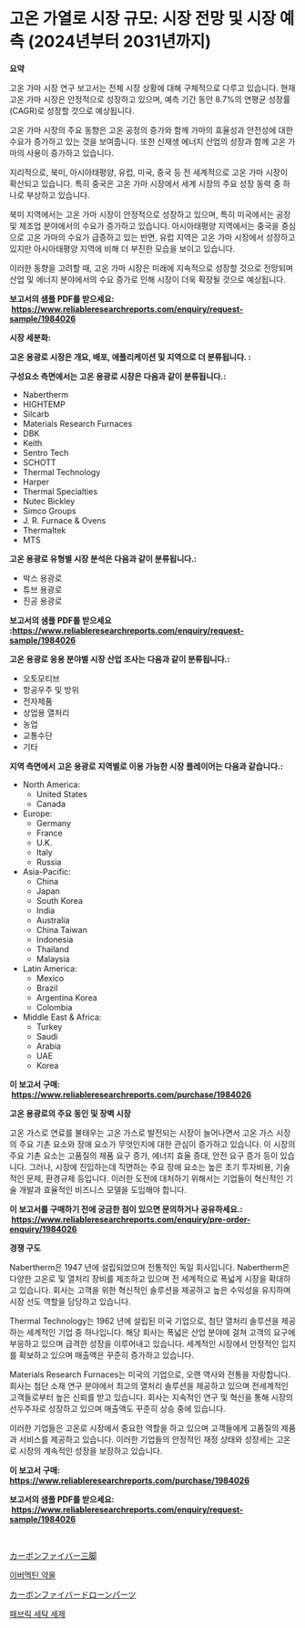 <p><h1>고온 가열로 시장 규모: 시장 전망 및 시장 예측 (2024년부터 2031년까지)</h1></p><p><strong>요약</strong></p>
<p><p>고온 가마 시장 연구 보고서는 전체 시장 상황에 대해 구체적으로 다루고 있습니다. 현재 고온 가마 시장은 안정적으로 성장하고 있으며, 예측 기간 동안 8.7%의 연평균 성장률(CAGR)로 성장할 것으로 예상됩니다. </p><p>고온 가마 시장의 주요 동향은 고온 공정의 증가와 함께 가마의 효율성과 안전성에 대한 수요가 증가하고 있는 것을 보여줍니다. 또한 신재생 에너지 산업의 성장과 함께 고온 가마의 사용이 증가하고 있습니다.</p><p>지리적으로, 북미, 아시아태평양, 유럽, 미국, 중국 등 전 세계적으로 고온 가마 시장이 확산되고 있습니다. 특히 중국은 고온 가마 시장에서 세계 시장의 주요 성장 동력 중 하나로 부상하고 있습니다.</p><p>북미 지역에서는 고온 가마 시장이 안정적으로 성장하고 있으며, 특히 미국에서는 공장 및 제조업 분야에서의 수요가 증가하고 있습니다. 아시아태평양 지역에서는 중국을 중심으로 고온 가마의 수요가 급증하고 있는 반면, 유럽 지역은 고온 가마 시장에서 성장하고 있지만 아시아태평양 지역에 비해 더 부진한 모습을 보이고 있습니다.</p><p>이러한 동향을 고려할 때, 고온 가마 시장은 미래에 지속적으로 성장할 것으로 전망되며 산업 및 에너지 분야에서의 수요 증가로 인해 시장이 더욱 확장될 것으로 예상됩니다.</p></p>
<p><strong>보고서의 샘플 PDF를 받으세요: &nbsp;<a href="https://www.reliableresearchreports.com/enquiry/request-sample/1984026">https://www.reliableresearchreports.com/enquiry/request-sample/1984026</a></strong></p>
<p><strong>시장 세분화:</strong></p>
<p><strong> 고온 용광로 시장은 개요, 배포, 애플리케이션 및 지역으로 더 분류됩니다. :</strong></p>
<p><strong>구성요소 측면에서는 고온 용광로 시장은 다음과 같이 분류됩니다.:</strong></p>
<p><ul><li>Nabertherm</li><li>HIGHTEMP</li><li>Silcarb</li><li>Materials Research Furnaces</li><li>DBK</li><li>Keith</li><li>Sentro Tech</li><li>SCHOTT</li><li>Thermal Technology</li><li>Harper</li><li>Thermal Specialties</li><li>Nutec Bickley</li><li>Simco Groups</li><li>J. R. Furnace & Ovens</li><li>Thermaltek</li><li>MTS</li></ul></p>
<p><strong> 고온 용광로 유형별 시장 분석은 다음과 같이 분류됩니다.:</strong></p>
<p><ul><li>박스 용광로</li><li>튜브 용광로</li><li>진공 용광로</li></ul></p>
<p><strong>보고서의 샘플 PDF를 받으세요 :<a href="https://www.reliableresearchreports.com/enquiry/request-sample/1984026">https://www.reliableresearchreports.com/enquiry/request-sample/1984026</a></strong></p>
<p><strong> 고온 용광로 응용 분야별 시장 산업 조사는 다음과 같이 분류됩니다.:</strong></p>
<p><ul><li>오토모티브</li><li>항공우주 및 방위</li><li>전자제품</li><li>상업용 열처리</li><li>농업</li><li>교통수단</li><li>기타</li></ul></p>
<p><strong>지역 측면에서 고온 용광로 지역별로 이용 가능한 시장 플레이어는 다음과 같습니다.:</strong></p>
<p><ul>
    <li>
        North America:
        <ul>
            <li>United States</li>
            <li>Canada</li>
        </ul>
    </li>
    <li>
        Europe:
        <ul>
            <li>Germany</li>
            <li>France</li>
            <li>U.K.</li>
            <li>Italy</li>
            <li>Russia</li>
        </ul>
    </li>
    <li>
        Asia-Pacific:
        <ul>
            <li>China</li>
            <li>Japan</li>
            <li>South Korea</li>
            <li>India</li>
            <li>Australia</li>
            <li>China Taiwan</li>
            <li>Indonesia</li>
            <li>Thailand</li>
            <li>Malaysia</li>
        </ul>
    </li>
    <li>
        Latin America:
        <ul>
            <li>Mexico</li>
            <li>Brazil</li>
            <li>Argentina Korea</li>
            <li>Colombia</li>
        </ul>
    </li>
    <li>
        Middle East & Africa:
        <ul>
            <li>Turkey</li>
            <li>Saudi</li>
            <li>Arabia</li>
            <li>UAE</li>
            <li>Korea</li>
        </ul>
    </li>
    </ul></p>
<p><strong>이 보고서 구매: &nbsp;<a href="https://www.reliableresearchreports.com/purchase/1984026">https://www.reliableresearchreports.com/purchase/1984026</a></strong></p>
<p><strong>고온 용광로의 주요 동인 및 장벽 시장</strong></p>
<p><p>고온 가스로 연료를 불태우는 고온 가스로 발전되는 시장이 늘어나면서 고온 가스 시장의 주요 기촌 요소와 장애 요소가 무엇인지에 대한 관심이 증가하고 있습니다. 이 시장의 주요 기촌 요소는 고품질의 제품 요구 증가, 에너지 효율 증대, 안전 요구 증가 등이 있습니다. 그러나, 시장에 진입하는데 직면하는 주요 장애 요소는 높은 초기 투자비용, 기술적인 문제, 환경규제 등입니다. 이러한 도전에 대처하기 위해서는 기업들이 혁신적인 기술 개발과 효율적인 비즈니스 모델을 도입해야 합니다.</p></p>
<p><strong>이 보고서를 구매하기 전에 궁금한 점이 있으면 문의하거나 공유하세요.: &nbsp;<a href="https://www.reliableresearchreports.com/enquiry/pre-order-enquiry/1984026">https://www.reliableresearchreports.com/enquiry/pre-order-enquiry/1984026</a></strong></p>
<p><strong>경쟁 구도</strong></p>
<p><p>Nabertherm은 1947 년에 설립되었으며 전통적인 독일 회사입니다. Nabertherm은 다양한 고온로 및 열처리 장비를 제조하고 있으며 전 세계적으로 폭넓게 시장을 확대하고 있습니다. 회사는 고객을 위한 혁신적인 솔루션을 제공하고 높은 수익성을 유지하며 시장 선도 역할을 담당하고 있습니다.</p><p>Thermal Technology는 1962 년에 설립된 미국 기업으로, 첨단 열처리 솔루션을 제공하는 세계적인 기업 중 하나입니다. 해당 회사는 폭넓은 산업 분야에 걸쳐 고객의 요구에 부응하고 있으며 급격한 성장을 이루어내고 있습니다. 세계적인 시장에서 안정적인 입지를 확보하고 있으며 매출액은 꾸준히 증가하고 있습니다.</p><p>Materials Research Furnaces는 미국의 기업으로, 오랜 역사와 전통을 자랑합니다. 회사는 첨단 소재 연구 분야에서 최고의 열처리 솔루션을 제공하고 있으며 전세계적인 고객들로부터 높은 신뢰를 받고 있습니다. 회사는 지속적인 연구 및 혁신을 통해 시장의 선두주자로 성장하고 있으며 매출액도 꾸준히 상승 중에 있습니다.</p><p>이러한 기업들은 고온로 시장에서 중요한 역할을 하고 있으며 고객들에게 고품질의 제품과 서비스를 제공하고 있습니다. 이러한 기업들의 안정적인 재정 상태와 성장세는 고온로 시장의 계속적인 성장을 보장하고 있습니다.</p></p>
<p><strong>이 보고서 구매: &nbsp; <a href="https://www.reliableresearchreports.com/purchase/1984026">https://www.reliableresearchreports.com/purchase/1984026</a></strong></p>
<p><strong>보고서의 샘플 PDF를 받으세요: &nbsp;<a href="https://www.reliableresearchreports.com/enquiry/request-sample/1984026">https://www.reliableresearchreports.com/enquiry/request-sample/1984026</a></strong><strong></strong></p>
<p>&nbsp;</p>
<p><p><a href="https://github.com/KaydenJohns1964/Market-Research-Report-List-1/blob/main/195406112609.md">カーボンファイバー三脚</a></p><p><a href="https://medium.com/@giovanileannon/%EC%9D%B4%EB%B2%84%EB%A9%95%ED%8B%B4-%EC%95%BD%EB%AC%BC-%EC%8B%9C%EC%9E%A5-%EC%A0%90%EC%9C%A0%EC%9C%A8-%EB%B3%80%ED%99%94-%EB%B0%8F-%EC%8B%9C%EC%9E%A5-%EC%84%B1%EC%9E%A5-%ED%8A%B8%EB%A0%8C%EB%93%9C-2024-2031-45566655c87a">이버멕틴 약물</a></p><p><a href="https://github.com/marbadji/Market-Research-Report-List-1/blob/main/810330812608.md">カーボンファイバードローンパーツ</a></p><p><a href="https://medium.com/@angelardelean202220221/%EC%84%AC%EC%9C%A0-%EC%84%B8%ED%83%81-%EC%84%B8%EC%A0%9C-%EC%8B%9C%EC%9E%A5-%EA%B7%9C%EB%AA%A8-cagr-2024-2030-%EB%8F%99%ED%96%A5-ca8940109543">패브릭 세탁 세제</a></p></p>